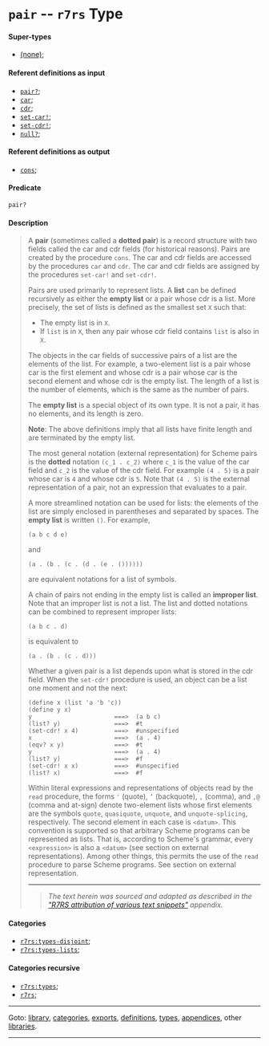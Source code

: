 

<a id='type__r7rs__pair'></a>

# `pair` -- `r7rs` Type


<a id='type__r7rs__pair__super-types'></a>

#### Super-types

 * [(none)](../../r7rs/types/_index.md#toc__r7rs__types);


<a id='type__r7rs__pair__referent-definitions-input'></a>

#### Referent definitions as input

 * [`pair?`](../../r7rs/definitions/pair_3f.md#definition__r7rs__pair_3f);
 * [`car`](../../r7rs/definitions/car.md#definition__r7rs__car);
 * [`cdr`](../../r7rs/definitions/cdr.md#definition__r7rs__cdr);
 * [`set-car!`](../../r7rs/definitions/set-car_21.md#definition__r7rs__set-car_21);
 * [`set-cdr!`](../../r7rs/definitions/set-cdr_21.md#definition__r7rs__set-cdr_21);
 * [`null?`](../../r7rs/definitions/null_3f.md#definition__r7rs__null_3f);


<a id='type__r7rs__pair__referent-definitions-output'></a>

#### Referent definitions as output

 * [`cons`](../../r7rs/definitions/cons.md#definition__r7rs__cons);


<a id='type__r7rs__pair__predicate'></a>

#### Predicate

````
pair?
````


<a id='type__r7rs__pair__description'></a>

#### Description

> A __pair__ (sometimes called a __dotted pair__) is a
> record structure with two fields called the car and cdr fields (for
> historical reasons).  Pairs are created by the procedure `cons`.
> The car and cdr fields are accessed by the procedures `car` and
> `cdr`.  The car and cdr fields are assigned by the procedures
> `set-car!` and `set-cdr!`.
> 
> Pairs are used primarily to represent lists.  A __list__ can
> be defined recursively as either the __empty list__ or a pair whose
> cdr is a list.  More precisely, the set of lists is defined as the smallest
> set `X` such that:
> 
>   * The empty list is in `X`.
>   * If `list` is in `X`, then any pair whose cdr field contains
>       `list` is also in `X`.
> 
> The objects in the car fields of successive pairs of a list are the
> elements of the list.  For example, a two-element list is a pair whose car
> is the first element and whose cdr is a pair whose car is the second element
> and whose cdr is the empty list.  The length of a list is the number of
> elements, which is the same as the number of pairs.
> 
> The __empty list__ is a special object of its own type.
> It is not a pair, it has no elements, and its length is zero.
> 
> **Note**:  The above definitions imply that all lists have finite length and are
> terminated by the empty list.
> 
> 
> The most general notation (external representation) for Scheme pairs is
> the __dotted__ notation `(c_1 . c_2)` where
> `c_1` is the value of the car field and `c_2` is the value of the
> cdr field.  For example `(4 . 5)` is a pair whose car is `4` and whose
> cdr is `5`.  Note that `(4 . 5)` is the external representation of a
> pair, not an expression that evaluates to a pair.
> 
> A more streamlined notation can be used for lists: the elements of the
> list are simply enclosed in parentheses and separated by spaces.  The
> __empty list__ is written `()`.  For example,
> 
> ````
> (a b c d e)
> ````
> 
> and
> 
> ````
> (a . (b . (c . (d . (e . ())))))
> ````
> 
> are equivalent notations for a list of symbols.
> 
> A chain of pairs not ending in the empty list is called an
> __improper list__.  Note that an improper list is not a list.
> The list and dotted notations can be combined to represent
> improper lists:
> 
> ````
> (a b c . d)
> ````
> 
> is equivalent to
> 
> ````
> (a . (b . (c . d)))
> ````
> 
> Whether a given pair is a list depends upon what is stored in the cdr
> field.  When the `set-cdr!` procedure is used, an object can be a
> list one moment and not the next:
> 
> ````
> (define x (list 'a 'b 'c))
> (define y x)
> y                       ===>  (a b c)
> (list? y)               ===>  #t
> (set-cdr! x 4)          ===>  #unspecified
> x                       ===>  (a . 4)
> (eqv? x y)              ===>  #t
> y                       ===>  (a . 4)
> (list? y)               ===>  #f
> (set-cdr! x x)          ===>  #unspecified
> (list? x)               ===>  #f
> ````
> 
> Within literal expressions and representations of objects read by the
> `read` procedure, the forms `'` (quote), `’` (backquote), `,` (comma), and
> `,@` (comma and at-sign) denote two-element lists whose first elements are
> the symbols `quote`, `quasiquote`, `unquote`, and
> `unquote-splicing`, respectively.  The second element in each case
> is `<datum>`.  This convention is supported so that arbitrary Scheme
> programs can be represented as lists.
> That is, according to Scheme's grammar, every
> `<expression>` is also a `<datum>` (see section on external representations).
> Among other things, this permits the use of the `read` procedure to
> parse Scheme programs.  See section on external representation.
> 
> 
> ----
> > *The text herein was sourced and adapted as described in the ["R7RS attribution of various text snippets"](../../r7rs/appendices/attribution.md#appendix__r7rs__attribution) appendix.*


<a id='type__r7rs__pair__categories'></a>

#### Categories

 * [`r7rs:types-disjoint`](../../r7rs/categories/r7rs_3a_types-disjoint.md#category__r7rs__r7rs_3a_types-disjoint);
 * [`r7rs:types-lists`](../../r7rs/categories/r7rs_3a_types-lists.md#category__r7rs__r7rs_3a_types-lists);


<a id='type__r7rs__pair__categories-recursive'></a>

#### Categories recursive

 * [`r7rs:types`](../../r7rs/categories/r7rs_3a_types.md#category__r7rs__r7rs_3a_types);
 * [`r7rs`](../../r7rs/categories/r7rs.md#category__r7rs__r7rs);

----

Goto: [library](../../r7rs/_index.md#library__r7rs), [categories](../../r7rs/categories/_index.md#toc__r7rs__categories), [exports](../../r7rs/exports/_index.md#toc__r7rs__exports), [definitions](../../r7rs/definitions/_index.md#toc__r7rs__definitions), [types](../../r7rs/types/_index.md#toc__r7rs__types), [appendices](../../r7rs/appendices/_index.md#toc__r7rs__appendices), other [libraries](../../_libraries.md#toc__libraries).

----

